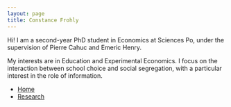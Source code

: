 ```yaml
---
layout: page
title: Constance Frohly
---
```


Hi! I am a second-year PhD student in Economics at Sciences Po, under the supervision of Pierre Cahuc and Emeric Henry. 

My interests are in Education and Experimental Economics. I focus on the interaction between school choice and social segregation, with a particular interest in the role of information. 

- [Home](index.html)
- [Research](Research.md)
